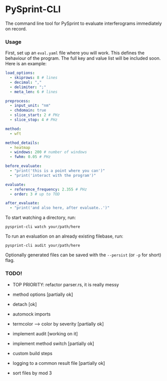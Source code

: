 # PySprint-CLI

The command line tool for PySprint to evaluate interferograms immediately on record.

### Usage

First, set up an `eval.yaml` file where you will work. This defines the behaviour of the program. The full key and value list will be included soon. Here is an example:

```yml
load_options:
  - skiprows: 8 # lines
  - decimal: ","
  - delimiter: ";"
  - meta_len: 6 # lines

preprocess:
  - input_unit: "nm"
  - chdomain: true
  - slice_start: 2 # PHz
  - slice_stop: 4 # PHz

method:
  - wft

method_details:
  - heatmap
  - windows: 200 # number of windows
  - fwhm: 0.05 # PHz

before_evaluate:
  - "print('this is a point where you can')"
  - "print('interact with the program')"

evaluate:
  - reference_frequency: 2.355 # PHz
  - order: 3 # up to TOD

after_evaluate:
  - "print('and also here, after evaluate..')"
```

To start watching a directory, run:

```shell
pysprint-cli watch your/path/here
```

To run an evaluation on an already existing filebase, run:

```shell
pysprint-cli audit your/path/here
```

Optionally generated files can be saved with the `--persist` (or `-p` for short) flag.

### TODO!

- TOP PRIORITY: refactor parser.rs, it is really messy

- method options [partially ok]
- detach [ok]
- automock imports
- termcolor --> color by severity [partially ok]
- implement audit [working on it]

- implement method switch [partially ok]
- custom build steps
- logging to a common result file [partially ok]
- sort files by mod 3
